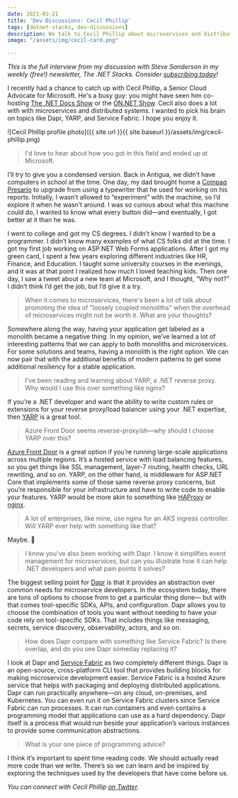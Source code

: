 ```yaml
---
date: 2021-02-21
title: 'Dev Discussions: Cecil Phillip'
tags: [dotnet-stacks, dev-discussions]
description: We talk to Cecil Phillip about microservices and distributed systems.
image: "/assets/img/cecil-card.png"

---
```

*This is the full interview from my discussion with Steve Sanderson in my weekly (free!) newsletter, The .NET Stacks. Consider [subscribing today](https://dotnetstacks.com)!*

I recently had a chance to catch up with Cecil Phillip, a Senior Cloud Advocate for Microsoft. He's a busy guy: you might have seen him co-hosting [The .NET Docs Show](https://dotnet.microsoft.com/live/dotnet-docs) or the [ON.NET Show](https://channel9.msdn.com/Shows/On-NET). Cecil also does a lot with with microservices and distributed systems. I wanted to pick his brain on topics like Dapr, YARP, and Service Fabric. I hope you enjoy it.

![Cecil Phillip profile photo]({{ site.url }}{{ site.baseurl }}/assets/img/cecil-phillip.png)

> I'd love to hear about how you got in this field and ended up at Microsoft.

I’ll try to give you a condensed version. Back in Antigua, we didn’t have computers in school at the time. One day, my dad brought home a [Compaq Presario](https://en.wikipedia.org/wiki/Compaq_Presario) to upgrade from using a typewriter that he used for working on his reports. Initially, I wasn’t allowed to “experiment” with the machine, so I’d explore it when he wasn’t around. I was so curious about what this machine could do, I wanted to know what every button did—and eventually, I got better at it than he was.

I went to college and got my CS degrees. I didn’t know I wanted to be a programmer. I didn’t know many examples of what CS folks did at the time. I got my first job working on ASP.NET Web Forms applications. After I got my green card, I spent a few years exploring different industries like HR, Finance, and Education. I taught some university courses in the evenings, and it was at that point I realized how much I loved teaching kids. Then one day, I saw a tweet about a new team at Microsoft, and I thought, “Why not?” I didn’t think I’d get the job, but I’d give it a try.

> When it comes to microservices, there's been a lot of talk about promoting the idea of "loosely coupled monoliths" when the overhead of microservices might not be worth it. What are your thoughts?

Somewhere along the way, having your application get labeled as a monolith became a negative thing. In my opinion, we’ve learned a lot of interesting patterns that we can apply to both monoliths and microservices. For some solutions and teams, having a monolith is the right option. We can now pair that with the additional benefits of modern patterns to get some additional resiliency for a stable application.

> I've been reading and learning about YARP, a .NET reverse proxy. Why would I use this over something like nginx?

If you’re a .NET developer and want the ability to write custom rules or extensions for your reverse proxy/load balancer using your .NET expertise, then [YARP](https://microsoft.github.io/reverse-proxy/articles/getting_started.html) is a great tool.

> Azure Front Door seems reverse-proxy*ish*—why should I choose YARP over this?

[Azure Front Door](https://azure.microsoft.com/services/frontdoor/) is a great option if you’re running large-scale applications across multiple regions. It’s a hosted service with load balancing features, so you get things like SSL management, layer-7 routing, health checks, URL rewriting, and so on. YARP, on the other hand, is middleware for ASP.NET Core that implements some of those same reverse proxy concerns, but you’re responsible for your infrastructure and have to write code to enable your features. YARP would be more akin to something like [HAProxy](http://www.haproxy.org/) or [nginx](https://nginx.org/en/).

> A lot of enterprises, like mine, use nginx for an AKS ingress controller. Will YARP ever help with something like that?

Maybe. 🙂

> I know you've also been working with Dapr. I know it simplifies event management for microservices, but can you illustrate how it can help .NET developers and what pain points it solves?

The biggest selling point for [Dapr](https://dapr.io/) is that it provides an abstraction over common needs for microservice developers. In the ecosystem today, there are tons of options to choose from to get a particular thing done— but with that comes tool-specific SDKs, APIs, and configuration. Dapr allows you to choose the combination of tools you want without needing to have your code rely on tool-specific SDKs. That includes things like messaging, secrets, service discovery, observability, actors, and so on.

> How does Dapr compare with something like Service Fabric? Is there overlap, and do you see Dapr someday replacing it?

I look at Dapr and [Service Fabric](https://azure.microsoft.com/en-us/services/service-fabric/) as two completely different things. Dapr is an open-source, cross-platform CLI tool that provides building blocks for making microservice development easier. Service Fabric is a hosted Azure service that helps with packaging and deploying distributed applications. Dapr can run practically anywhere—on any cloud, on-premises, and Kubernetes. You can even run it on Service Fabric clusters since Service Fabric can run processes. It can run containers and even contains a programming model that applications can use as a hard dependency. Dapr itself is a process that would run beside your application’s various instances to provide some communication abstractions.

> What is your one piece of programming advice?

I think it’s important to spent time reading code. We should actually read more code than we write. There’s so we can learn and be inspired by exploring the techniques used by the developers that have come before us.

*You can connect with Cecil Phillip [on Twitter](https://twitter.com/cecilphillip).*
